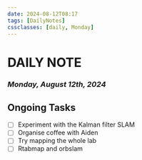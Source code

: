 ```yaml
---
date: 2024-08-12T08:17
tags: [DailyNotes]
cssclasses: [daily, Monday]
---
```

# DAILY NOTE
### *Monday, August 12th, 2024*

## Ongoing Tasks

- [ ] Experiment with the Kalman filter SLAM
- [ ] Organise coffee with Aiden
- [ ] Try mapping the whole lab
- [ ] Rtabmap and orbslam